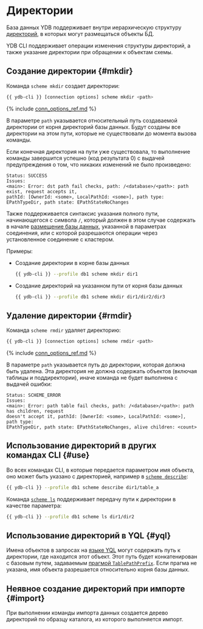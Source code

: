 # Директории

База данных YDB поддерживает внутри иерархическую структуру [директорий](../../../../concepts/datamodel.md#dir), в которых могут размещаться объекты БД.

YDB CLI поддерживает операции изменения структуры директорий, а также указание директории при обращении к объектам схемы.

## Создание директории {#mkdir}

Команда `scheme mkdir` создает директории:

``` bash
{{ ydb-cli }} [connection options] scheme mkdir <path>
```

{% include [conn_options_ref.md](conn_options_ref.md) %}

В параметре `path` указывается относительный путь создаваемой директории от корня директорий базы данных. Будут созданы все директории на этом пути, которые не существовали до момента вызова команды.

Если конечная директория на пути уже существовала, то выполнение команды завершится успешно (код результата 0) с выдачей предупреждения о том, что никаких изменений не было произведено:

``` text
Status: SUCCESS
Issues: 
<main>: Error: dst path fail checks, path: /<database>/<path>: path exist, request accepts it, 
pathId: [OwnerId: <some>, LocalPathId: <some>], path type: EPathTypeDir, path state: EPathStateNoChanges
```

Также поддерживается синтаксис указания полного пути, начинающегося с символа `/`, который должен в этом случае содержать в начале [размещение базы данных](../../../../concepts/connect.md#database), указанной в параметрах соединения, или с которой разрешаются операции через установленное соединение с кластером.

Примеры:

- Создание директории в корне базы данных

  ``` bash
  {{ ydb-cli }} --profile db1 scheme mkdir dir1
  ```

- Создание директорий на указанном пути от корня базы данных

  ``` bash
  {{ ydb-cli }} --profile db1 scheme mkdir dir1/dir2/dir3
  ```

## Удаление директории {#rmdir}

Команда `scheme rmdir` удаляет директорию:

``` bash
{{ ydb-cli }} [connection options] scheme rmdir <path>
```

{% include [conn_options_ref.md](conn_options_ref.md) %}

В параметре `path` указывается путь до директории, которая должна быть удалена. Эта директория не должна содержать объектов (включая таблицы и поддиректории), иначе команда не будет выполнена с выдачей ошибки:

``` text
Status: SCHEME_ERROR
Issues: 
<main>: Error: path table fail checks, path: /<database>/<path>: path has children, request 
doesn't accept it, pathId: [OwnerId: <some>, LocalPathId: <some>], path type: 
EPathTypeDir, path state: EPathStateNoChanges, alive children: <count>
```

## Использование директорий в других командах CLI {#use}

Во всех командах CLI, в которые передается параметром имя объекта, оно может быть указано с директорией, например в [`scheme describe`](../scheme-describe.md):

``` bash
{{ ydb-cli }} --profile db1 scheme describe dir1/table_a
```

Команда [`scheme ls`](../scheme-ls.md) поддерживает передачу пути к директории в качестве параметра:

``` bash
{{ ydb-cli }} --profile db1 scheme ls dir1/dir2
```

## Использование директорий в YQL {#yql}

Имена объектов в запросах на [языке YQL](../../../../yql/reference/index.md) могут содержать путь к директории, где находится этот объект. Этот путь будет конкатенирован с базовым путем, задаваемым [прагмой `TablePathPrefix`](../../../../yql/reference/syntax/pragma.md#table-path-prefix). Если прагма не указана, имя объекта разрешается относительно корня базы данных.

## Неявное создание директорий при импорте {#import}

При выполнении команды импорта данных создается дерево директорий по образцу каталога, из которого выполняется импорт.